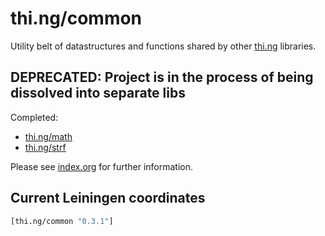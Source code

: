 # thi.ng/common

Utility belt of datastructures and functions shared by other
[thi.ng](https://github.com/thi-ng/) libraries.

## DEPRECATED: Project is in the process of being dissolved into separate libs

Completed:

- [thi.ng/math](https://github.com/thi-ng/math)
- [thi.ng/strf](https://github.com/thi-ng/strf)

Please see [index.org](src/index.org) for further information.

## Current Leiningen coordinates

```clj
[thi.ng/common "0.3.1"]
```
